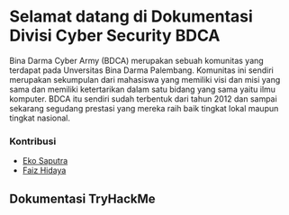 # Selamat datang di Dokumentasi Divisi Cyber Security BDCA

Bina Darma Cyber Army (BDCA) merupakan sebuah komunitas yang terdapat pada Unversitas Bina Darma Palembang. Komunitas ini sendiri merupakan sekumpulan dari mahasiswa yang memiliki visi dan misi yang sama dan memiliki ketertarikan dalam satu bidang yang sama yaitu ilmu komputer. BDCA itu sendiri sudah terbentuk dari tahun 2012 dan sampai sekarang segudang prestasi yang mereka raih baik tingkat lokal maupun tingkat nasional.

### Kontribusi
- [Eko Saputra](https://www.github.com/ekovegeance) 
- [Faiz Hidaya](https://www.github.com/faizH3)


## Dokumentasi TryHackMe
